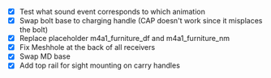 - [x] Test what sound event corresponds to which animation  
- [x] Swap bolt base to charging handle (CAP doesn't work since it misplaces the bolt)
- [x] Replace placeholder m4a1_furniture_df and m4a1_furniture_nm
- [x] Fix Meshhole at the back of all receivers
- [x] Swap MD base
- [x] Add top rail for sight mounting on carry handles